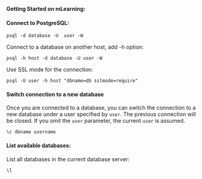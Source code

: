 **Getting Started on mLearning:**

#### Connect to PostgreSQL:

```postgresql
psql -d database -U  user -W
```

Connect to a database on another host,  add  -h option:

```postgresql
psql -h host -d database -U user -W
```

Use SSL mode for the connection:

```postgresql
psql -U user -h host "dbname=db sslmode=require"
```

#### Switch connection to a new database

Once you are connected to a database, you can switch the connection to a new database under a user specified by `user`. The previous connection will be closed. If you omit the `user` parameter, the current `user` is assumed.

```postgresql
\c dbname username
```

#### List available databases:

List all databases in the current database server:

```postgresql
\l
```


